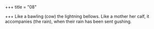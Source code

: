 +++
title = "08"

+++
Like a bawling (cow) the lightning bellows. Like a mother her calf, it  accompanies (the rain),
when their rain has been sent gushing.